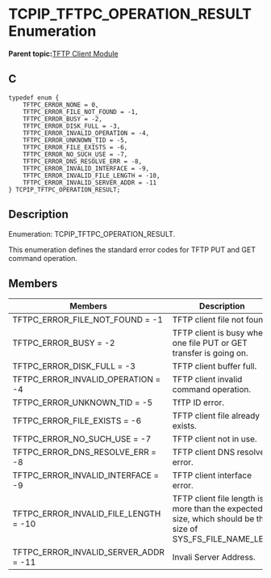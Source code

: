 # TCPIP\_TFTPC\_OPERATION\_RESULT Enumeration

**Parent topic:**[TFTP Client Module](GUID-5AE30EFB-7B7C-4B4E-8BCF-FAB8D8FB9A89.md)

## C

```
typedef enum {
    TFTPC_ERROR_NONE = 0,
    TFTPC_ERROR_FILE_NOT_FOUND = -1,
    TFTPC_ERROR_BUSY = -2,
    TFTPC_ERROR_DISK_FULL = -3,
    TFTPC_ERROR_INVALID_OPERATION = -4,
    TFTPC_ERROR_UNKNOWN_TID = -5,
    TFTPC_ERROR_FILE_EXISTS = -6,
    TFTPC_ERROR_NO_SUCH_USE = -7,
    TFTPC_ERROR_DNS_RESOLVE_ERR = -8,
    TFTPC_ERROR_INVALID_INTERFACE = -9,
    TFTPC_ERROR_INVALID_FILE_LENGTH = -10,
    TFTPC_ERROR_INVALID_SERVER_ADDR = -11
} TCPIP_TFTPC_OPERATION_RESULT;
```

## Description

Enumeration: TCPIP\_TFTPC\_OPERATION\_RESULT.

This enumeration defines the standard error codes for TFTP PUT and GET command operation.

## Members

|Members|Description|
|-------|-----------|
|TFTPC\_ERROR\_FILE\_NOT\_FOUND = -1|TFTP client file not found.|
|TFTPC\_ERROR\_BUSY = -2|TFTP client is busy when one file PUT or GET transfer is going on.|
|TFTPC\_ERROR\_DISK\_FULL = -3|TFTP client buffer full.|
|TFTPC\_ERROR\_INVALID\_OPERATION = -4|TFTP client invalid command operation.|
|TFTPC\_ERROR\_UNKNOWN\_TID = -5|TfTP ID error.|
|TFTPC\_ERROR\_FILE\_EXISTS = -6|TFTP client file already exists.|
|TFTPC\_ERROR\_NO\_SUCH\_USE = -7|TFTP client not in use.|
|TFTPC\_ERROR\_DNS\_RESOLVE\_ERR = -8|TFTP client DNS resolve error.|
|TFTPC\_ERROR\_INVALID\_INTERFACE = -9|TFTP client interface error.|
|TFTPC\_ERROR\_INVALID\_FILE\_LENGTH = -10|TFTP client file length is more than the expected size, which should be the size of SYS\_FS\_FILE\_NAME\_LEN.|
|TFTPC\_ERROR\_INVALID\_SERVER\_ADDR = -11|Invali Server Address.|

